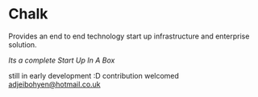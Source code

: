 # Chalk

Provides an end to end technology start up infrastructure and enterprise solution.

_Its a complete Start Up In A Box_

still in early development :D
contribution welcomed
adjeibohyen@hotmail.co.uk
